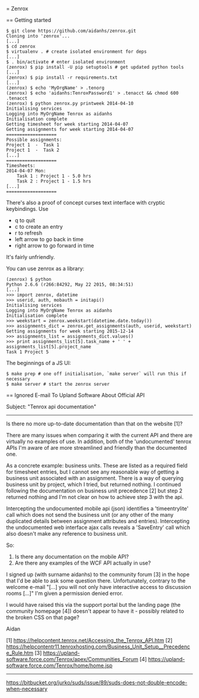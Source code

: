 = Zenrox

== Getting started

```
$ git clone https://github.com/aidanhs/zenrox.git
Cloning into 'zenrox'...
[...]
$ cd zenrox
$ virtualenv . # create isolated environment for deps
[...]
$ . bin/activate # enter isolated environment
(zenrox) $ pip install -U pip setuptools # get updated python tools
[...]
(zenrox) $ pip install -r requirements.txt
[...]
(zenrox) $ echo 'MyOrgName' > .tenorg
(zenrox) $ echo 'aidanhs:TenroxPassword1' > .tenacct && chmod 600 .tenacct
(zenrox) $ python zenrox.py printweek 2014-04-10
Initialising services
Logging into MyOrgName Tenrox as aidanhs
Initialisation complete
Getting timesheet for week starting 2014-04-07
Getting assignments for week starting 2014-04-07
===================
Possible assignments:
Project 1  -  Task 1
Project 1  -  Task 2
[...]
===================
Timesheets:
2014-04-07 Mon:
    Task 1 : Project 1 - 5.0 hrs
    Task 2 : Project 1 - 1.5 hrs
[...]
===================
```

There's also a proof of concept curses text interface with cryptic keybindings.
Use

 - q to quit
 - c to create an entry
 - r to refresh
 - left arrow to go back in time
 - right arrow to go forward in time

It's fairly unfriendly.

You can use zenrox as a library:

```
(zenrox) $ python
Python 2.6.6 (r266:84292, May 22 2015, 08:34:51)
[...]
>>> import zenrox, datetime
>>> userid, auth, mobauth = initapi()
Initialising services
Logging into MyOrgName Tenrox as aidanhs
Initialisation complete
>>> weekstart = zenrox.weekstart(datetime.date.today())
>>> assignments_dict = zenrox.get_assignments(auth, userid, weekstart)
Getting assignments for week starting 2015-12-14
>>> assignments_list = assignments_dict.values()
>>> print assignments_list[5].task_name + ' ' + assignments_list[5].project_name
Task 1 Project 5
```

The beginnings of a JS UI:

```
$ make prep # one off initialisation, `make server` will run this if necessary
$ make server # start the zenrox server
```

== Ignored E-mail To Upland Software About Official API

Subject: "Tenrox api documentation"

--------

Is there no more up-to-date documentation than that on the website [1]?

There are many issues when comparing it with the current API and there are virtually no examples of use. In addition, both of the 'undocumented' tenrox APIs I'm aware of are more streamlined and friendly than the documented one.

As a concrete example: business units. These are listed as a required field for timesheet entries, but I cannot see any reasonable way of getting a business unit associated with an assignment.
There is a way of querying business unit by project, which I tried, but returned nothing. I continued following the documentation on business unit precedence [2] but step 2 returned nothing and I'm not clear on how to achieve step 3 with the api.

Intercepting the undocumented mobile api (json) identifies a 'timeentrylite' call which does not send the business unit (or any other of the many duplicated details between assignment attributes and entries). Intercepting the undocumented web interface ajax calls reveals a 'SaveEntry' call which also doesn't make any reference to business unit.

So:
1. Is there any documentation on the mobile API?
2. Are there any examples of the WCF API actually in use?

I signed up (with surname aidanhs) to the community forum [3] in the hope that I'd be able to ask some question there.
Unfortunately, contrary to the welcome e-mail "[...] you will not only have interactive access to discussion rooms [...]" I'm given a permission denied error.

I would have raised this via the support portal but the landing page (the community homepage [4]) doesn't appear to have it - possibly related to the broken CSS on that page?

Aidan

[1] https://helpcontent.tenrox.net/Accessing_the_Tenrox_API.htm
[2] https://helpcontentr11.tenroxhosting.com/Business_Unit_Setup__Precedence_Rule.htm
[3] https://upland-software.force.com/Tenrox/apex/Communities_Forum
[4] https://upland-software.force.com/Tenrox/home/home.jsp

--------



https://bitbucket.org/jurko/suds/issue/89/suds-does-not-double-encode-when-necessary
